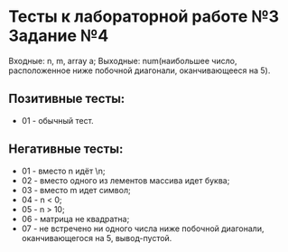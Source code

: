 # Тесты к лабораторной работе №3 Задание №4

Входные: n, m, array a;
Выходные: num(наибольшее число, расположенное ниже побочной диагонали, оканчивающееся на 5).

## Позитивные тесты:

- 01 - обычный тест.

## Негативные тесты:

- 01 - вместо n идёт \n;
- 02 - вместо одного из лементов массива идeт буквa;
- 03 - вместо m идет символ;
- 04 - n < 0;
- 05 - n > 10;
- 06 - матрица не квадратна;
- 07 - не встречено ни одного числа ниже побочной диагонали, оканчивающегося на 5, вывод-пустой.